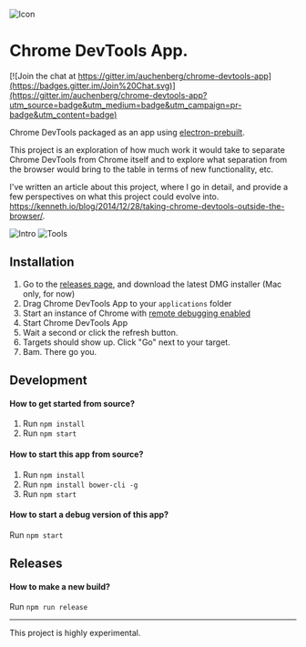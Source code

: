 ![Icon](https://github.com/auchenberg/chrome-devtools-app/raw/master/readme/icon.png)

Chrome DevTools App.
===================

[![Join the chat at https://gitter.im/auchenberg/chrome-devtools-app](https://badges.gitter.im/Join%20Chat.svg)](https://gitter.im/auchenberg/chrome-devtools-app?utm_source=badge&utm_medium=badge&utm_campaign=pr-badge&utm_content=badge)

Chrome DevTools packaged as an app using [electron-prebuilt](https://github.com/mafintosh/electron-prebuilt). 

This project is an exploration of how much work it would take to separate Chrome DevTools from Chrome itself and to explore what separation from the browser  would bring to the table in terms of new functionality, etc.

I've written an article about this project, where I go in detail, and provide a few perspectives on what this project could evolve into. https://kenneth.io/blog/2014/12/28/taking-chrome-devtools-outside-the-browser/.

![Intro](https://raw.githubusercontent.com/auchenberg/chrome-devtools-app/master/readme/app-intro.png)
![Tools](https://raw.githubusercontent.com/auchenberg/chrome-devtools-app/master/readme/app-inspector.png)

## Installation

1. Go to the [releases page](https://github.com/auchenberg/chrome-devtools-app/releases), and download the latest DMG installer (Mac only, for now)
2. Drag Chrome DevTools App to your `applications` folder
3. Start an instance of Chrome with [remote debugging enabled](https://developer.chrome.com/devtools/docs/debugger-protocol#remote)
4. Start Chrome DevTools App
5. Wait a second or click the refresh button.
6. Targets should show up. Click "Go" next to your target.
7. Bam. There go you.

## Development

#### How to get started from source?
1. Run `npm install`
2. Run `npm start`

#### How to start this app from source?
1. Run `npm install`
2. Run `npm install bower-cli -g`
3. Run `npm start`

#### How to start a debug version of this app?
Run `npm start`

## Releases

#### How to make a new build?
Run `npm run release`

---

This project is highly experimental.
